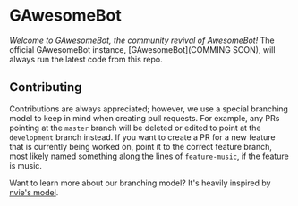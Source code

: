 # GAwesomeBot

*Welcome to GAwesomeBot, the community revival of AwesomeBot!*
The official GAwesomeBot instance, [GAwesomeBot](COMMING SOON), will always run the latest code from this repo.

## Contributing
Contributions are always appreciated; however, we use a special branching model to keep in mind when creating pull requests. For example, any PRs pointing at the `master` branch will be deleted or edited to point at the `development` branch instead. If you want to create a PR for a new feature that is currently being worked on, point it to the correct feature branch, most likely named something along the lines of `feature-music`, if the feature is music.

Want to learn more about our branching model? It's heavily inspired by [nvie's model](http://nvie.com/posts/a-successful-git-branching-model).
